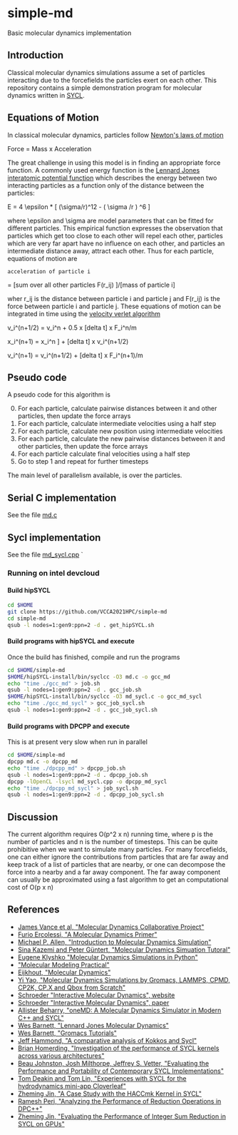 # simple-md
Basic molecular dynamics implementation

## Introduction

Classical molecular dynamics simulations assume a set of 
particles interacting due to the forcefields the particles
exert on each other. This repository contains a simple 
demonstration program for molecular dynamics written in
[SYCL](https://www.khronos.org/sycl/).

## Equations of Motion

In classical molecular dynamics, particles follow 
[Newton's laws of motion](http://en.wikipedia.org/wiki/Newton%27s_laws_of_motion)

  Force = Mass x Acceleration

The great challenge in using this model is in finding
an appropriate force function.  A commonly used 
energy function is the [Lennard Jones interatomic potential
function](http://en.wikipedia.org/wiki/Lennard-Jones_potential)
which describes the energy between two interacting particles
as a function only of the distance between the particles:

  E = 4 \epsilon * [  (\sigma/r)^12 -  ( \sigma /r ) ^6 ]
     
where \epsilon and \sigma are model parameters that can be fitted
for different particles.  This empirical function expresses the
observation that particles which get too close to each other
will repel each other, particles which are very far apart
have no influence on each other, and particles an intermediate
distance away, attract each other. Thus for each particle,
equations of motion are

    acceleration of particle i 
  = [sum over all other particles F(r_ij) ]/[mass of particle i]

wher r_ij is the distance between particle i and particle j and
F(r_ij) is the force between particle i and particle j.
These equations of motion can be integrated in time using the [velocity
verlet algorithm](https://en.wikipedia.org/wiki/Verlet_integration)

   v_i^(n+1/2) = v_i^n + 0.5 x [delta t] x F_i^n/m

   x_i^(n+1) =  x_i^n ] + [delta t] x v_i^(n+1/2) 

   v_i^(n+1) = v_i^(n+1/2) + [delta t] x F_i^(n+1)/m

## Pseudo code

A pseudo code for this algorithm is

0. For each particle, calculate pairwise distances between it and other particles,
then update the force arrays
1. For each particle, calculate intermediate velocities using a half step
2. For each particle, calculate new position using intermediate velocities
3. For each particle, calculate the new pairwise distances between it and 
other particles, then update the force arrays
4. For each particle calculate final velocities using a half step
5. Go to step 1 and repeat for further timesteps

The main level of parallelism available, is over the particles.

## Serial C implementation

See the file [md.c](md.c)

## Sycl implementation

See the file [md_sycl.cpp](md_sycl.cpp)
`
### Running on intel devcloud

#### Build hipSYCL
```bash
cd $HOME
git clone https://github.com/VCCA2021HPC/simple-md
cd simple-md
qsub -l nodes=1:gen9:ppn=2 -d . get_hipSYCL.sh
```

#### Build programs with hipSYCL and execute

Once the build has finished, compile and run the programs
```bash
cd $HOME/simple-md
$HOME/hipSYCL-install/bin/syclcc -O3 md.c -o gcc_md
echo "time ./gcc_md" > job.sh
qsub -l nodes=1:gen9:ppn=2 -d . gcc_job.sh
$HOME/hipSYCL-install/bin/syclcc -O3 md_sycl.c -o gcc_md_sycl
echo "time ./gcc_md_sycl" > gcc_job_sycl.sh
qsub -l nodes=1:gen9:ppn=2 -d . gcc_job_sycl.sh
```

#### Build programs with DPCPP and execute

This is at present very slow when run in parallel
```bash
cd $HOME/simple-md
dpcpp md.c -o dpcpp_md
echo "time ./dpcpp_md" > dpcpp_job.sh
qsub -l nodes=1:gen9:ppn=2 -d . dpcpp_job.sh
dpcpp -lOpenCL -lsycl md_sycl.cpp -o dpcpp_md_sycl
echo "time ./dpcpp_md_sycl" > job_sycl.sh
qsub -l nodes=1:gen9:ppn=2 -d . dpcpp_job_sycl.sh
```

## Discussion

The current algorithm requires O(p^2 x n) running time, where p is the number
of particles and n is the number of timesteps. This can be quite 
prohibitive when we want to simulate many particles. For many forcefields, one can
either ignore the contributions from particles that are far away and keep
track of a list of particles that are nearby, or one can decompose the force
into a nearby and a far away component. The far away component can usually be
approximated using a fast algorithm to get an computational cost of O(p x n) 

## References

- [James Vance et al, "Molecular Dynamics Collaborative Project"](https://github.com/jnvance/ljmd-c)
- [Furio Ercolessi, "A Molecular Dynamics Primer"](https://www.glennklockwood.com/materials-science/molecular-dynamics/ercolessi-1997.pdf)
- [Michael P. Allen, "Introduction to Molecular Dynamics Simulation"](https://udel.edu/~arthij/MD.pdf)
- [Sina Kazemi and Peter Güntert, "Molecular Dynamics Simuation Tutoral"](http://www.bpc.uni-frankfurt.de/guentert/wiki/images/9/96/180618_TutorialMD.pdf)
- [Eugene Klyshko "Molecular Dynamics Simulations in Python"](https://klyshko.github.io/teaching/2019-03-01-teaching)
- ["Molecular Modeling Practical"](http://www.cgmartini.nl/~mdcourse/pepmd/index.html)
- [Eijkhout, "Molecular Dynamics"](https://pages.tacc.utexas.edu/~eijkhout/istc/html/md.html)
- [Yi Yao, "Molecular Dynamics Simulations by Gromacs, LAMMPS, CPMD, CP2K, CP.X and Qbox from Scratch"](https://yaoyi92.github.io/molecular-dynamics-simulations-by-gromacs-lammps-cpmd-cp2k-cpx-qbox-from-scratch.html)
- [Schroeder "Interactive Molecular Dynamics", website](https://physics.weber.edu/schroeder/md/)
- [Schroeder "Interactive Molecular Dynamics", paper](https://physics.weber.edu/schroeder/md/InteractiveMD.pdf)
- [Allister Beharry, "oneMD: A Molecular Dynamics Simulator in Modern C++ and SYCL"](https://www.codeproject.com/Articles/5295109/oneMD-A-Molecular-Dynamics-Simulator-in-Modern-Cpl)
- [Wes Barnett, "Lennard Jones Molecular Dynamics"](https://github.com/wesbarnett/lennardjones)
- [Wes Barnett, "Gromacs Tutorials"](https://group.miletic.net/en/tutorials/gromacs/)
- [Jeff Hammond, "A comparative analysis of Kokkos and Sycl"](https://www.iwocl.org/wp-content/uploads/iwocl-2019-dhpcc-jeff-hammond-a-comparitive-analysis-of-kokkos-and-sycl.pdf)
- [Brian Homerding, "Investigation of the performance of SYCL kernels across various architectures"](https://p3hpcforum2020.alcf.anl.gov/wp-content/uploads/sites/8/2020/09/P3HPC_Homerding_Day-1.pdf)
- [Beau Johnston, Josh Milthorpe, Jeffrey S. Vetter, "Evaluating the Performance and Portability of Contemporary SYCL Implementations"](https://www.researchgate.net/publication/345990610_Evaluating_the_Performance_and_Portability_of_Contemporary_SYCL_Implementations)
- [Tom Deakin and Tom Lin, "Experiences with SYCL for the hydrodynamics mini-app Cloverleaf"](http://uob-hpc.github.io/2020/01/06/cloverleaf-sycl.html)
- [Zheming Jin, "A Case Study with the HACCmk Kernel in SYCL"](https://publications.anl.gov/anlpubs/2019/12/157540.pdf)
- [Ramesh Peri, "Analyzing the Performance of Reduction Operations in DPC++"](https://software.intel.com/content/www/cn/zh/develop/articles/analyzing-performance-reduction-operations-dpc.html#gs.9kg8aw)
- [Zheming Jin, "Evaluating the Performance of Integer Sum Reduction in SYCL on GPUs"](https://oaciss.uoregon.edu/icpp21/views/includes/files/ppss_pap101s3-file2.pdf)
